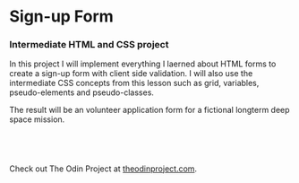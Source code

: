 # Sign-up Form

### Intermediate HTML and CSS project

In this project I will implement everything I laerned about HTML forms to create a sign-up form with client side validation. I will also use the intermediate CSS concepts from this lesson such as grid, variables, pseudo-elements and pseudo-classes.

The result will be an volunteer application form for a fictional longterm deep space mission.

<br>

# 

Check out The Odin Project at [theodinproject.com](theodinproject.com).